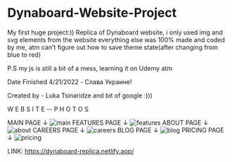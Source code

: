 # Dynaboard-Website-Project

My first huge project:)) Replica of Dynaboard website, i only used img and svg elements from the website everything
else was 100% made and coded by me, atm can't figure out how to save theme state(after changing from blue to red)

P.S my js is still a bit of a mess, learning it on Udemy atm

Date Finished 4/21/2022 - Слава Украине!

Created by - Luka Tsinaridze and bit of google :)))

W E B S I T E -- P H O T O S

MAIN PAGE ↓
![main](https://user-images.githubusercontent.com/100978682/164455680-195a1bc8-0e37-4fc4-b0c7-c46ed92e0d95.jpg)
FEATURES PAGE ↓
![features](https://user-images.githubusercontent.com/100978682/164456062-a9d96ee7-ab83-45ca-ab8e-8e92bb641e23.jpg)
ABOUT PAGE ↓
![about](https://user-images.githubusercontent.com/100978682/164457175-0ab50931-9400-4e90-9234-c19425a88b2b.jpg)
CAREERS PAGE ↓
![careers](https://user-images.githubusercontent.com/100978682/164456286-b2a4bed5-5ac6-43e8-8ad9-057b85c5bb2e.jpg)
BLOG PAGE ↓
![blog](https://user-images.githubusercontent.com/100978682/164456312-b323ed0c-feea-4dc7-b96d-6fe48ea396ff.jpg)
PRICING PAGE ↓
![pricing](https://user-images.githubusercontent.com/100978682/164456362-fc9fafa2-6cb5-42fd-853c-3a97e99acde6.jpg)


LINK: https://dynaboard-replica.netlify.app/

